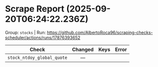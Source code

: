 # Scrape Report (2025-09-20T06:24:22.236Z)

Group: `stocks`  |  Run: https://github.com/AlbertoRoca96/scraping-checks-scheduler/actions/runs/17876393652

| Check | Changed | Keys | Error |
|---|:---:|:--|:--|
| `stock_ntdoy_global_quote` | — |  |  |
